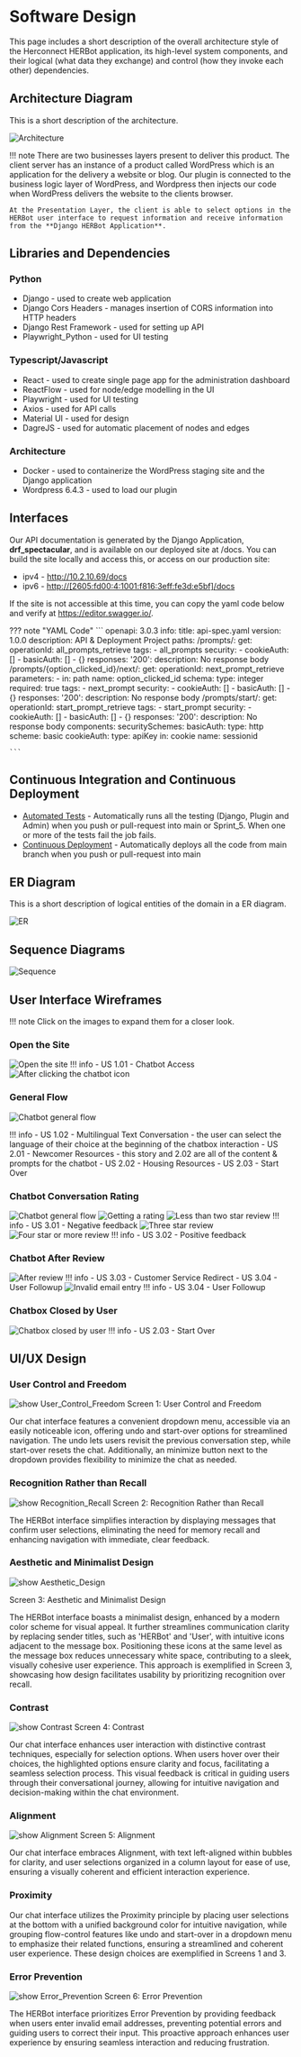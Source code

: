 # Software Design

This page includes a short description of the overall architecture style of the Herconnect HERBot application, its high-level system components, and their logical (what data they exchange) and control (how they invoke each other) dependencies.

## Architecture Diagram

This is a short description of the architecture.

![Architecture](/triadtutors/images/architecture/layout/architecture_diagram.jpg)

!!! note
    There are two businesses layers present to deliver this product. The client server has an instance of a product called WordPress which is an application for the delivery a website or blog. Our plugin is connected to the business logic layer of WordPress, and Wordpress then injects our code when WordPress delivers the website to the clients browser. 

    At the Presentation Layer, the client is able to select options in the HERBot user interface to request information and receive information from the **Django HERBot Application**.

## Libraries and Dependencies
### Python
- Django - used to create web application
- Django Cors Headers - manages insertion of CORS information into HTTP headers
- Django Rest Framework - used for setting up API
- Playwright_Python - used for UI testing

### Typescript/Javascript
- React - used to create single page app for the administration dashboard
- ReactFlow - used for node/edge modelling in the UI
- Playwright - used for UI testing
- Axios - used for API calls
- Material UI - used for design
- DagreJS - used for automatic placement of nodes and edges

### Architecture
- Docker - used to containerize the WordPress staging site and the Django application
- Wordpress 6.4.3 - used to load our plugin

## Interfaces
Our API documentation is generated by the Django Application, **drf_spectacular**,
and is available on our deployed site at /docs. You can build the site locally
and access this, or access on our production site:

- ipv4 - <http://10.2.10.69/docs>
- ipv6 - <http://[2605:fd00:4:1001:f816:3eff:fe3d:e5bf]/docs>

If the site is not accessible at this time, you can copy the yaml code below
and verify at <https://editor.swagger.io/>.

??? note "YAML Code"
    ```
    openapi: 3.0.3
        info:
        title: api-spec.yaml
        version: 1.0.0
        description: API & Deployment Project
        paths:
        /prompts/:
            get:
            operationId: all_prompts_retrieve
            tags:
            - all_prompts
            security:
            - cookieAuth: []
            - basicAuth: []
            - {}
            responses:
                '200':
                description: No response body
        /prompts/{option_clicked_id}/next/:
            get:
            operationId: next_prompt_retrieve
            parameters:
            - in: path
                name: option_clicked_id
                schema:
                type: integer
                required: true
            tags:
            - next_prompt
            security:
            - cookieAuth: []
            - basicAuth: []
            - {}
            responses:
                '200':
                description: No response body
        /prompts/start/:
            get:
            operationId: start_prompt_retrieve
            tags:
            - start_prompt
            security:
            - cookieAuth: []
            - basicAuth: []
            - {}
            responses:
                '200':
                description: No response body
        components:
        securitySchemes:
            basicAuth:
            type: http
            scheme: basic
            cookieAuth:
            type: apiKey
            in: cookie
            name: sessionid

    ```

## Continuous Integration and Continuous Deployment

- [Automated Tests](https://github.com/UAlberta-CMPUT401/triadtutors/actions/workflows/automated_testing.yml) - Automatically runs all the testing (Django, Plugin and Admin) when you push or pull-request into main or Sprint_5. When one or more of the tests fail the job fails.
- [Continuous Deployment](https://github.com/UAlberta-CMPUT401/triadtutors/actions/workflows/deploy.yml) - Automatically deploys all the code from main branch when you push or pull-request into main

## ER Diagram

This is a short description of logical entities of the domain in a ER diagram.

![ER](/triadtutors/images/ER_diagram.jpg)

## Sequence Diagrams

![Sequence](/triadtutors/images/architecture/sequence_diagrams/sequence_diagrams.jpg)

## User Interface Wireframes
!!! note
    Click on the images to expand them for a closer look.
### Open the Site
![Open the site](/triadtutors/images/architecture/UI/open_the_site.png)
!!! info
    - US 1.01 - Chatbot Access
![After clicking the chatbot icon](/triadtutors/images/architecture/UI/after_clicking_the_chat_icon.png)


### General Flow
![Chatbot general flow](/triadtutors/images/architecture/UI/chatbot_general_flow.png)

!!! info
    - US 1.02 - Multilingual Text Conversation
        - the user can select the language of their choice at the beginning of the chatbox interaction
    - US 2.01 - Newcomer Resources
        - this story and 2.02 are all of the content & prompts for the chatbot
    - US 2.02 - Housing Resources
    - US 2.03 - Start Over

### Chatbot Conversation Rating
![Chatbot general flow](/triadtutors/images/architecture/UI/chatbot_general_flow.png)
![Getting a rating](/triadtutors/images/architecture/UI/getting_a_rating.png)
![Less than two star review](/triadtutors/images/architecture/UI/less_or_equal_to_two_stars_review.png)
!!! info
    - US 3.01 - Negative feedback
![Three star review](/triadtutors/images/architecture/UI/3_star_review.png)
![Four star or more review](/triadtutors/images/architecture/UI/4_or_more_star_review.png)
!!! info
    - US 3.02 - Positive feedback

### Chatbot After Review
![After review](/triadtutors/images/architecture/UI/chatbot_after_any_review.png)
!!! info
    - US 3.03 - Customer Service Redirect
    - US 3.04 - User Followup
![Invalid email entry](/triadtutors/images/architecture/UI/invalid_email_entered.png)
!!! info
    - US 3.04 - User Followup

### Chatbox Closed by User
![Chatbox closed by user](/triadtutors/images/architecture/UI/chatbot_is_closed.png)
!!! info
    - US 2.03 - Start Over

## UI/UX Design

### User Control and Freedom

![show User_Control_Freedom](/triadtutors/images/User_Control_Freedom.png)
Screen 1: User Control and Freedom

Our chat interface features a convenient dropdown menu, accessible via an easily noticeable icon, offering undo and start-over options for streamlined navigation. The undo lets users revisit the previous conversation step, while start-over resets the chat. Additionally, an minimize button next to the dropdown provides flexibility to minimize the chat as needed.

### Recognition Rather than Recall

![show Recognition_Recall](/triadtutors/images/Recognition_Recall.png)
Screen 2: Recognition Rather than Recall

The HERBot interface simplifies interaction by displaying messages that confirm user selections, eliminating the need for memory recall and enhancing navigation with immediate, clear feedback.

### Aesthetic and Minimalist Design

![show Aesthetic_Design](/triadtutors/images/Aesthetic_Design.png)

Screen 3: Aesthetic and Minimalist Design

The HERBot interface boasts a minimalist design, enhanced by a modern color scheme for visual appeal. It further streamlines communication clarity by replacing sender titles, such as 'HERBot' and 'User', with intuitive icons adjacent to the message box. Positioning these icons at the same level as the message box reduces unnecessary white space, contributing to a sleek, visually cohesive user experience. This approach is exemplified in Screen 3, showcasing how design facilitates usability by prioritizing recognition over recall.

### Contrast

![show Contrast](/triadtutors/images/Contrast.png)
Screen 4: Contrast

Our chat interface enhances user interaction with distinctive contrast techniques, especially for selection options. When users hover over their choices, the highlighted options ensure clarity and focus, facilitating a seamless selection process. This visual feedback is critical in guiding users through their conversational journey, allowing for intuitive navigation and decision-making within the chat environment.

### Alignment

![show Alignment](/triadtutors/images/Alignment.png)
Screen 5: Alignment

Our chat interface embraces Alignment, with text left-aligned within bubbles for clarity, and user selections organized in a column layout for ease of use, ensuring a visually coherent and efficient interaction experience.

### Proximity

Our chat interface utilizes the Proximity principle by placing user selections at the bottom with a unified background color for intuitive navigation, while grouping flow-control features like undo and start-over in a dropdown menu to emphasize their related functions, ensuring a streamlined and coherent user experience. These design choices are exemplified in Screens 1 and 3.

### Error Prevention

![show Error_Prevention](/triadtutors/images/Error_Prevention.png)
Screen 6: Error Prevention

The HERBot interface prioritizes Error Prevention by providing feedback when users enter invalid email addresses, preventing potential errors and guiding users to correct their input. This proactive approach enhances user experience by ensuring seamless interaction and reducing frustration.